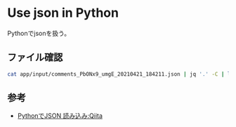 # Use json in Python

Pythonでjsonを扱う。

## ファイル確認

``` sh
cat app/input/comments_PbONx9_umgE_20210421_184211.json | jq '.' -C | less -R
```

## 参考

- [PythonでJSON 読み込み:Qiita](https://qiita.com/kikuchiTakuya/items/53990fca06fb9ba1d8a7)